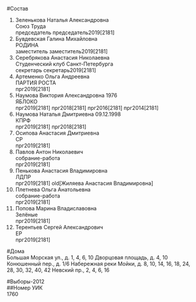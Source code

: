#Состав  
1. Зеленькова Наталья Александровна  
    Союз Труда  
    председатель председатель2019[2181]  
2. Бувдевская Галина Михайловна  
    РОДИНА  
    заместитель заместитель2019[2181]  
3. Серебрякова Анастасия Николаевна  
    Студенческий клуб Санкт-Петербурга  
    секретарь секретарь2019[2181]  
4. Артеменко Ольга Андреевна  
    ПАРТИЯ РОСТА  
    прг2019[2181]  
5. Наумова Виктория Александровна 1976  
    ЯБЛОКО  
    прг2019[2181] прг2018[2181] прг2016[2181] прг2014[2181]  
6. Наумова Наталья Дмитриевна 09.12.1998  
    КПРФ  
    прг2019[2181] прг2018[2181]  
7. Осипова Анастасия Дмитриевна  
    СР  
    прг2019[2181]  
8. Павлов Антон Николаевич  
    собрание-работа  
    прг2019[2181]  
9. Пенькова Анастасия Владимировна  
    ЛДПР  
    прг2019[2181] old[Жиляева Анастасия Владимировна]  
10. Плетнева Ольга Анатольевна  
    собрание-работа  
    прг2019[2181]  
11. Попова Марина Владиславовна  
    Зелёные  
    прг2019[2181]  
12. Терентьев Сергей Александрович  
    ЕР  
    прг2019[2181]  
  
#Дома  
Большая Морская ул., д. 1, 4, 6, 10 Дворцовая площадь, д. 4, 10 Конюшенный пер., д. 1/6 Набережная реки Мойки, д. 8, 10, 14, 16, 18, 24, 28, 30, 32, 40, 42 Невский пр., 2, 4, 6, 16  
  
#Выборы-2012  
##Номер УИК  
1760  
